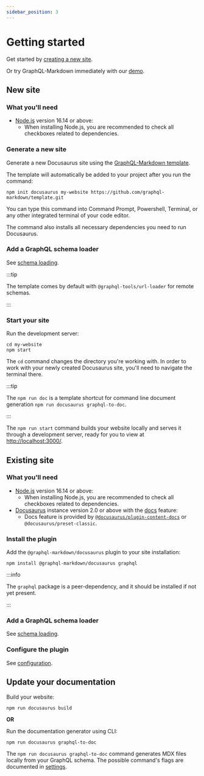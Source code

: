 ```yaml
---
sidebar_position: 3
---
```


# Getting started

Get started by [creating a new site](#new-site).

Or try GraphQL-Markdown immediately with our [demo](/docs/try-it).

## New site

### What you'll need

- [Node.js](https://nodejs.org/en/download/) version 16.14 or above:
  - When installing Node.js, you are recommended to check all checkboxes related to dependencies.

### Generate a new site

Generate a new Docusaurus site using the [GraphQL-Markdown template](https://github.com/graphql-markdown/template).

The template will automatically be added to your project after you run the command:

```shell title="shell"
npm init docusaurus my-website https://github.com/graphql-markdown/template.git
```

You can type this command into Command Prompt, Powershell, Terminal, or any other integrated terminal of your code editor.

The command also installs all necessary dependencies you need to run Docusaurus.

### Add a GraphQL schema loader

See [schema loading](/docs/advanced/schema-loading).

:::tip

The template comes by default with `@graphql-tools/url-loader` for remote schemas.

:::

### Start your site

Run the development server:

```shell title="shell"
cd my-website
npm start
```

The `cd` command changes the directory you're working with. In order to work with your newly created Docusaurus site, you'll need to navigate the terminal there.

:::tip

The `npm run doc` is a template shortcut for command line document generation `npm run docusaurus graphql-to-doc`.

:::

The `npm run start` command builds your website locally and serves it through a development server, ready for you to view at [http://localhost:3000/](http://localhost:3000/).

## Existing site

### What you'll need

- [Node.js](https://nodejs.org/en/download/) version 16.14 or above:
  - When installing Node.js, you are recommended to check all checkboxes related to dependencies.
- [Docusaurus](https://docusaurus.io/) instance version 2.0 or above with the [docs](https://docusaurus.io/docs/docs-introduction) feature:
  - Docs feature is provided by [`@docusaurus/plugin-content-docs`](https://docusaurus.io/docs/api/plugins/@docusaurus/plugin-content-docs) or `@docusaurus/preset-classic`.

### Install the plugin

Add the `@graphql-markdown/docusaurus` plugin to your site installation:

```shell title="shell"
npm install @graphql-markdown/docusaurus graphql
```

:::info

The `graphql` package is a peer-dependency, and it should be installed if not yet present.

:::

### Add a GraphQL schema loader

See [schema loading](/docs/advanced/schema-loading).

### Configure the plugin

See [configuration](/docs/configuration).

## Update your documentation

Build your website:

```shell title="shell"
npm run docusaurus build
```

**OR**

Run the documentation generator using CLI:

```shell title="shell"
npm run docusaurus graphql-to-doc
```

The `npm run docusaurus graphql-to-doc` command generates MDX files locally from your GraphQL schema. The possible command's flags are documented in [settings](/docs/settings).
